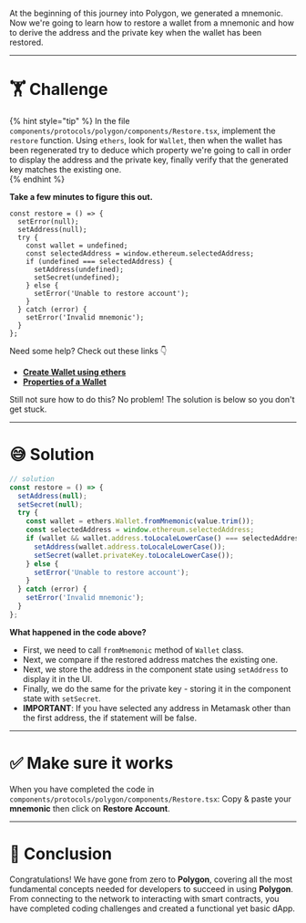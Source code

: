 At the beginning of this journey into Polygon, we generated a mnemonic. Now we're going to learn how to restore a wallet from a mnemonic and how to derive the address and the private key when the wallet has been restored.

---

# 🏋️ Challenge

{% hint style="tip" %}
In the file `components/protocols/polygon/components/Restore.tsx`, implement the `restore` function. Using `ethers`, look for `Wallet`, then when the wallet has been regenerated try to deduce which property we're going to call in order to display the address and the private key, finally verify that the generated key matches the existing one.  
{% endhint %}

**Take a few minutes to figure this out.**

```tsx
const restore = () => {
  setError(null);
  setAddress(null);
  try {
    const wallet = undefined;
    const selectedAddress = window.ethereum.selectedAddress;
    if (undefined === selectedAddress) {
      setAddress(undefined);
      setSecret(undefined);
    } else {
      setError('Unable to restore account');
    }
  } catch (error) {
    setError('Invalid mnemonic');
  }
};
```

Need some help? Check out these links 👇

- [**Create Wallet using ethers**](https://docs.ethers.io/v5/api/signer/#Wallet)
- [**Properties of a Wallet**](https://docs.ethers.io/v5/api/signer/#Wallet--properties)

Still not sure how to do this? No problem! The solution is below so you don't get stuck.

---

# 😅 Solution

```javascript
// solution
const restore = () => {
  setAddress(null);
  setSecret(null);
  try {
    const wallet = ethers.Wallet.fromMnemonic(value.trim());
    const selectedAddress = window.ethereum.selectedAddress;
    if (wallet && wallet.address.toLocaleLowerCase() === selectedAddress) {
      setAddress(wallet.address.toLocaleLowerCase());
      setSecret(wallet.privateKey.toLocaleLowerCase());
    } else {
      setError('Unable to restore account');
    }
  } catch (error) {
    setError('Invalid mnemonic');
  }
};
```

**What happened in the code above?**

- First, we need to call `fromMnemonic` method of `Wallet` class.
- Next, we compare if the restored address matches the existing one.
- Next, we store the address in the component state using `setAddress` to display it in the UI.
- Finally, we do the same for the private key - storing it in the component state with `setSecret`.
- **IMPORTANT**: If you have selected any address in Metamask other than the first address, the if statement will be false.

---

# ✅ Make sure it works

When you have completed the code in `components/protocols/polygon/components/Restore.tsx`: Copy & paste your **mnemonic** then click on **Restore Account**.

---

# 🏁 Conclusion

Congratulations! We have gone from zero to **Polygon**, covering all the most fundamental concepts needed for developers to succeed in using **Polygon**. From connecting to the network to interacting with smart contracts, you have completed coding challenges and created a functional yet basic dApp.
